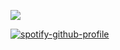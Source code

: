 ![](https://komarev.com/ghpvc/?username=wandering-eye&abbreviated=trueey&color=ff69b4)

[![spotify-github-profile](https://spotify-github-profile.kittinanx.com/api/view?uid=4u0y32tpqdlm4tnv7bxcus6tw&cover_image=true&theme=novatorem&show_offline=true&background_color=121212&interchange=false&bar_color=f4a4c0&bar_color_cover=true)](https://github.com/kittinan/spotify-github-profile)

